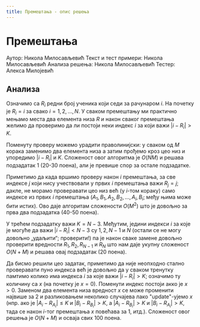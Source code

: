 ```yaml
---
title: Премештања - опис решења
---
```


# Премештања

Аутор: Никола Милосављевић
Текст и тест примери: Никола Милосављевић
Анализа решења: Никола Милосављевић
Тестер: Алекса Милојевић

## Анализа

Означимо са $R_i$ редни број ученика који седи за рачунаром $i$. На почетку је $R_i = i$ за свако $i = 1, 2, \ldots, N$. У сваком премештању ми практично мењамо места два елемента низа $R$ и након сваког премештања желимо да проверимо да ли постоји неки индекс $i$ за који важи $|i - R_i| > K$.

Поменуту проверу можемо урадити праволинијски: у сваком од $M$ корака заменимо два елемента низа а затим прођемо кроз цео низ и упоредимо $|i - R_i|$ и $K$. Сложеност овог алгоритма је $O(NM)$ и решава подзадатак 1 ($20$-$30$ поена), али је превише спор за остале подзадатке.

Приметимо да када вршимо проверу након $i$ премештања, за све индексе $j$ који нису учествовали у првих $i$ премештања важи $R_j = j$; дакле, не морамо проверавати цео низ већ (у $i$-том кораку) само индексе из првих $i$ премештања ($А_1, B_1, A_2, B_2, \ldots, A_i, B_i$; међу њима може бити истих). Ово даје алгоритам сложености $О(M^2)$ што је довољно за прва два подзадатка ($40$-$50$ поена).

У трећем подзадатку важи $K = N - 3$. Међутим, једини индекси $i$ за које је могуће да важи $|i - R_i| < N - 3$ су $1, 2, N-1$ и $N$ (остали се не могу довољно „удаљити“; проверити!) па је након сваке замене довољно проверити вредности $R_1, R_2, R_{N-1}$ и $R_N$ што нам даје укупну сложеност $O(N+M)$ и решава овај подзадатак ($20$ поена).

Да бисмо решили цео задатак, приметимо да није неопходно стално проверавати пуно индекса већ је довољно да у сваком тренутку памтимо колико има индекса $i$ за које важи $|i - R_i| > K$; означимо ту количину са $x$ (на почетку је $x = 0$). Поменути индекс постоји акко је $x > 0$. Заменом два елемента низа вредност $x$ се може променити највише за $2$ и разликовањем неколико случајева лако "update"-ујемо $x$ (нпр. ако је $|A_i - R_{A_i}| \leq K$ и $|B_i - R_{B_i}| > K$, а $|A_i - R_{B_i}| > K$ и $|B_i - R_{A_i}| > K$, тада се након $i$-тог премештања $x$ повећава за $1$, итд.). Сложеност овог решења је $O(N+M)$ и осваја свих $100$ поена.
